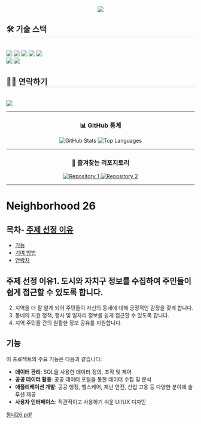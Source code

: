 <div align= "center">    <img src="https://capsule-render.vercel.app/api?type=waving&color=gradient&height=180&text=hi%20there!%20I'm%20yunmin&animation=&fontColor=ffffff&fontSize=50" />
</div>
<div style="text-align: left;">    <h2 style="border-bottom: 1px solid #d8dee4; color: #282d33;"> 🛠️ 기술 스택 </h2> <br> 
    <div style="margin: ; text-align: left;">
        <img src="https://img.shields.io/badge/HTML5-E34F26?style=for-the-badge&logo=HTML5&logoColor=white">
        <img src="https://img.shields.io/badge/Javascript-F7DF1E?style=for-the-badge&logo=Javascript&logoColor=white">
        <img src="https://img.shields.io/badge/Java-007396?style=for-the-badge&logo=Java&logoColor=white">
        <img src="https://img.shields.io/badge/MySQL-4479A1?style=for-the-badge&logo=MySQL&logoColor=white">
        <img src="https://img.shields.io/badge/Spring-6DB33F?style=for-the-badge&logo=Spring&logoColor=white">
        <br/>
        <img src="https://img.shields.io/badge/jQuery-0769AD?style=for-the-badge&logo=jQuery&logoColor=white">
        <img src="https://img.shields.io/badge/Git-F05032?style=for-the-badge&logo=Git&logoColor=white">
    </div>
</div>
<div style="text-align: left;">    <h2 style="border-bottom: 1px solid #d8dee4; color: #282d33;"> 🧑‍💻 연락하기 </h2> <br> 
    <div style="text-align: left;"> 
        <a href=mailto:yi3976997@gmail.com>
            <img src="https://img.shields.io/badge/Gmail-EA4335?style=for-the-badge&logo=Gmail&logoColor=white&link=mailto:yi3976997@gmail.com"> 
        </a>
    </div>
</div>

---

<div align="center">    <h3> 📊 GitHub 통계 </h3>
    <img src="https://github-readme-stats.vercel.app/api?username=yourusername&show_icons=true&theme=radical" alt="GitHub Stats" />
    <img src="https://github-readme-stats.vercel.app/api/top-langs/?username=yourusername&layout=compact&theme=radical" alt="Top Languages" />
</div>

---

<div align="center">    <h3> 🌟 즐겨찾는 리포지토리 </h3>
    <a href="https://github.com/yourusername/repository1">
        <img src="https://github-readme-stats.vercel.app/api/pin/?username=yourusername&repo=repository1&theme=radical" alt="Repository 1" />
    </a>
    <a href="https://github.com/yourusername/repository2">
        <img src="https://github-readme-stats.vercel.app/api/pin/?username=yourusername&repo=repository2&theme=radical" alt="Repository 2" />
    </a>
</div>

---

# Neighborhood 26

## 목차- [주제 선정 이유](#주제-선정-이유)
- [기능](#기능)
- [기여 방법](#기여-방법)
- [연락처](#연락처)

## 주제 선정 이유1. 도시와 자치구 정보를 수집하여 주민들이 쉽게 접근할 수 있도록 합니다.
2. 지역을 더 잘 알게 되어 주민들이 자신의 동네에 대해 긍정적인 감정을 갖게 합니다.
3. 동네의 지원 정책, 행사 및 일자리 정보를 쉽게 접근할 수 있도록 합니다.
4. 지역 주민들 간의 원활한 정보 공유를 지원합니다.

## 기능
이 프로젝트의 주요 기능은 다음과 같습니다:
- **데이터 관리**: SQL을 사용한 데이터 정의, 조작 및 제어
- **공공 데이터 활용**: 공공 데이터 포털을 통한 데이터 수집 및 분석
- **애플리케이션 개발**: 공공 행정, 헬스케어, 재난 안전, 산업 고용 등 다양한 분야에 솔루션 제공
- **사용자 인터페이스**: 직관적이고 사용하기 쉬운 UI/UX 디자인

[동네26.pdf](https://github.com/user-attachments/files/16540120/26.pdf)

